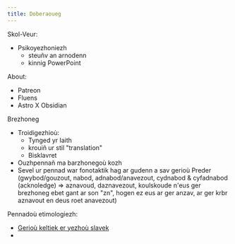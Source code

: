 ```yaml
---
title: Doberaoueg
---
```


Skol-Veur:
- Psikoyezhoniezh
	- steuñv an arnodenn
	- kinnig PowerPoint

About:
- Patreon
- Fluens
- Astro X Obsidian

Brezhoneg
- Troidigezhioù:
	- Tynged yr Iaith
	- krouiñ ur stil "translation"
	- Bisklavret
- Ouzhpennañ ma barzhonegoù kozh
- Sevel ur pennad war fonotaktik hag ar gudenn a sav gerioù Preder (gwybod/gouzout, nabod, adnabod/anavezout, cydnabod & cyfadnabod (acknoledge) => aznavoud, daznavezout, koulskoude n'eus ger brezhoneg ebet gant ar son "zn", hogen ez eus ar ger anzav, ar ger krbr aznavout en deus roet anavezout)

Pennadoù etimologiezh:
- [Gerioù keltiek er yezhoù slavek](posts/kelto-slavek.md)
- 